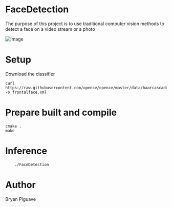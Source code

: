 # FaceDetection

The purpose of this project is
to use traditional computer vision methods
to detect a face on a video stream or a photo

![image](https://i.imgur.com/iUQSLm2.png)
# Setup

Download the classifier 

```
curl https://raw.githubusercontent.com/opencv/opencv/master/data/haarcascades/haarcascade_frontalface_default.xml -o frontalface.xml
```
# Prepare built and compile 

```
cmake .
make 
```

# Inference 

```
    ./FaceDetection
```

# Author 
Bryan Piguave